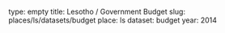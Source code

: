 type: empty
title: Lesotho / Government Budget
slug: places/ls/datasets/budget
place: ls
dataset: budget
year: 2014
